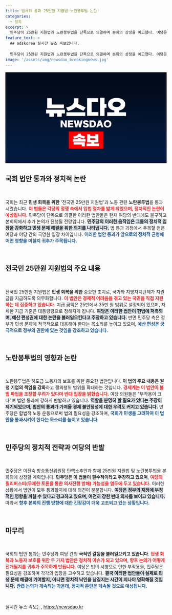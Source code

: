 ```yaml
---
title: 법사위 통과 25만원 지급법·노란봉투법 논란!
categories:
  - 정치
excerpt: >
  민주당이 25만원 지원법과 노란봉투법을 단독으로 의결하며 본회의 상정을 예고했다. 여당은 헌법 위반과 물가 교란을 주장하며 반대, 노동계와 경제계는 심각한 갈등을 예고하고 있다. 이 법안들이 국회를 통과할 수 있을지 귀추가 주목된다!
feature_text: >
  ## adskorea 실시간 뉴스 속보입니다.

  민주당이 25만원 지원법과 노란봉투법을 단독으로 의결하며 본회의 상정을 예고했다. 여당은 헌법 위반과 물가 교란을 주장하며 반대, 노동계와 경제계는 심각한 갈등을 예고하고 있다. 이 법안들이 국회를 통과할 수 있을지 귀추가 주목된다!
image: '/assets/img/newsdao_breakingnews.jpg'
---
```


<p><img src="/assets/img/newsdao_breakingnews.jpg" alt="adskorea 속보" /></p>

<h2 data-ke-size="size26">국회 법안 통과와 정치적 논란</h2>

<p data-ke-size="size16">&nbsp;</p>

<p>국회는 최근 <b>민생 회복을 위한</b> '전국민 25만원 지원법'과 노동 관련 <b>노란봉투법</b>을 통과시켰습니다. <b><span style="color: #ee2323;">이 법들은 각당의 정쟁 속에서 입법 절차를 밟게 되었으며, 정치적인 논란이 예상됩니다.</span></b> 민주당이 단독으로 의결한 이러한 법안들은 현재 여당의 반대에도 불구하고 본회의에서 추가 논의가 진행될 전망입니다. <b><span style="background-color: #21538527;">민주당의 이러한 움직임은 그들의 정치적 입장을 강화하고 민생 문제 해결을 위한 의지를 나타냅니다.</span></b> 법 통과 과정에서 주목할 점은 여당과 야당 간의 극명한 입장 차이입니다. <b><span style="color: #1a5490;">이러한 법안 통과가 앞으로의 정치적 균형에 어떤 영향을 미칠지 귀추가 주목됩니다.</span></b> </p></p>

<p data-ke-size="size16">&nbsp;</p>

<h2 data-ke-size="size26">전국민 25만원 지원법의 주요 내용</h2>

<p data-ke-size="size16">&nbsp;</p>

<p>전국민 25만원 지원법은 <b>민생 회복을 위한</b> 중요한 조치로, 국가와 지방자치단체가 지원금을 지급하도록 의무화합니다. <b><span style="color: #ee2323;">이 법안은 경제적 어려움을 겪고 있는 국민을 직접 지원하는 데 집중하고 있습니다.</span></b> 지급 금액은 25만에서 35만 원 범위로 설정되어 있으며, 자세한 지급 기준은 대통령령으로 정해지게 됩니다. <b><span style="background-color: #21538527;">여당은 이러한 법안이 헌법에 저촉되며, 예산 편성권에 대한 논란을 불러일으킨다고 주장하고 있습니다.</span></b> 반면 민주당 측은 정부가 민생 문제에 적극적으로 대응해야 한다는 목소리를 높이고 있으며, <b><span style="color: #1a5490;">예산 편성은 궁극적으로 정부의 권한에 있는 것임을 강조하고 있습니다.</span></b> </p></p>

<p data-ke-size="size16">&nbsp;</p>

<h2 data-ke-size="size26">노란봉투법의 영향과 논란</h2>

<p data-ke-size="size16">&nbsp;</p>

<p>노란봉투법은 하도급 노동자의 보호를 위한 중요한 법안입니다. <b>이 법의 주요 내용은 원청 기업의 책임을 강화</b>하고 쟁의행위 범위를 확대하는 것입니다. <b><span style="color: #ee2323;">경제계는 이 법안이 불법 파업을 조장할 우려가 있다며 반대 입장을 밝혔습니다.</span></b> 여당 의원들은 "부작용이 크다"며 법안 통과에 강하게 반발하고 있습니다. <b><span style="background-color: #21538527;">역할을 분명히 할 필요가 있다는 주장이 제기되었으며, 법안의 통과가 가져올 경제 불안정성에 대한 우려도 커지고 있습니다.</span></b> 민주당은 합법적 노동 운동으로써 법의 필요성을 강조하며, <b><span style="color: #1a5490;">국회가 민생을 고려하여 이 법안을 통과시켜야 한다는 목소리를 높이고 있습니다.</span></b> </p></p>

<p data-ke-size="size16">&nbsp;</p>

<h2 data-ke-size="size26">민주당의 정치적 전략과 여당의 반발</h2>

<p data-ke-size="size16">&nbsp;</p>

<p>민주당은 이진숙 방송통신위원장 탄핵소추안과 함께 25만원 지원법 및 노란봉투법을 본회의에 상정할 계획입니다. <b>민주당은 이 법들이 필수적이라고 주장하고 있으며</b>, <b><span style="color: #ee2323;">여당의 필리버스터(무제한 토론을 통한 의사진행 방해) 가능성을 염두에 두고 있습니다.</span></b> 이러한 상황에서 법안이 모두 통과할지에 대해 의견이 분분합니다. <b><span style="background-color: #21538527;">여당은 정부의 재정에 부정적인 영향을 끼칠 수 있다고 경고하고 있으며, 여전히 강한 반대 의사를 보이고 있습니다.</span></b> 따라서 <b><span style="color: #1a5490;">향후 본회의 진행 방향에 대한 긴장감이 더욱 고조되고 있는 상황입니다.</span></b> </p></p>

<p data-ke-size="size16">&nbsp;</p>

<h2 data-ke-size="size26">마무리</h2>

<p data-ke-size="size16">&nbsp;</p>

<p>국회의 법안 통과는 민주당과 여당 간의 <b>극적인 갈등을 불러일으키고 있습니다</b>. <b><span style="color: #ee2323;">민생 회복과 노동자 보호를 위한 두 가지 법안은 정치적 이슈가 되고 있으며, 향후 논의가 어떻게 전개될지를 귀추가 주목하게 만듭니다.</span></b> 여당은 법의 시행으로 인한 부작용을, 민주당은 필요성을 강조하며 각각의 입장을 고수하고 있습니다. <b><span style="background-color: #21538527;">결국 이러한 법안들이 실제로 민생 문제 해결에 기여할지, 아니면 정치적 낙인을 남길지는 시간이 지나야 명확해질 것입니다.</span></b> <b><span style="color: #1a5490;">관련 논의가 계속되는 가운데, 정치적 혼란은 계속될 것으로 예상됩니다.</span></b> </p></p>

<p data-ke-size="size16">&nbsp;</p>
실시간 뉴스 속보는, <a href="https://newsdao.kr" rel="dofollow">https://newsdao.kr</a>


